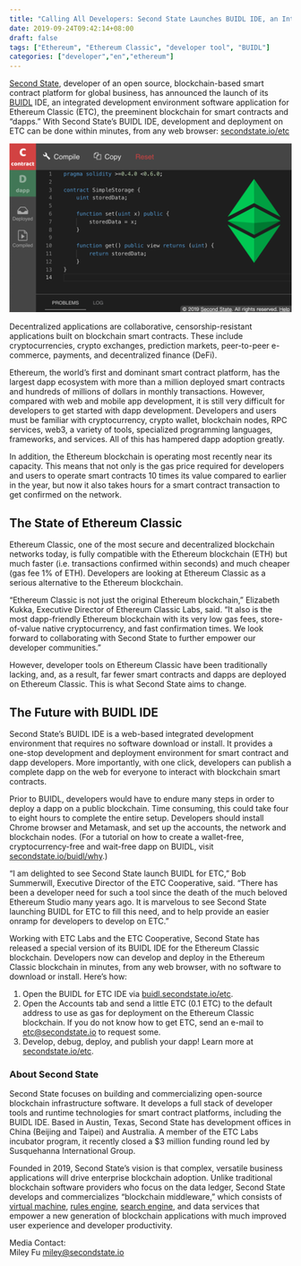 ```yaml
---
title: "Calling All Developers: Second State Launches BUIDL IDE, an Integrated Development Environment Software Application, for Ethereum Classic Blockchain"
date: 2019-09-24T09:42:14+08:00
draft: false
tags: ["Ethereum", "Ethereum Classic", "developer tool", "BUIDL"]
categories: ["developer","en","ethereum"]
---
```


[Second State](https://www.secondstate.io/), developer of an open source, blockchain-based smart contract platform for global business, has announced the launch of its [BUIDL](https://buidl.secondstate.io/) IDE, an integrated development environment software application for Ethereum Classic (ETC), the preeminent blockchain for smart contracts and “dapps.” With Second State’s BUIDL IDE, development and deployment on ETC can be done within minutes, from any web browser: [secondstate.io/etc](https://www.secondstate.io/etc)  

![BUIDL for ETC](/images/20190925-BUIDL-for-ETC-01.png)
 
Decentralized applications are collaborative, censorship-resistant applications built on blockchain smart contracts. These include cryptocurrencies, crypto exchanges, prediction markets, peer-to-peer e-commerce, payments, and decentralized finance (DeFi).
 
Ethereum, the world’s first and dominant smart contract platform, has the largest dapp ecosystem with more than a million deployed smart contracts and hundreds of millions of dollars in monthly transactions. However, compared with web and mobile app development, it is still very difficult for developers to get started with dapp development. Developers and users must be familiar with cryptocurrency, crypto wallet, blockchain nodes, RPC services, web3, a variety of tools, specialized programming languages, frameworks, and services. All of this has hampered dapp adoption greatly.
 
In addition, the Ethereum blockchain is operating most recently near its capacity. This means that not only is the gas price required for developers and users to operate smart contracts 10 times its value compared to earlier in the year, but now it also takes hours for a smart contract transaction to get confirmed on the network.
 
## The State of Ethereum Classic
Ethereum Classic, one of the most secure and decentralized blockchain networks today, is fully compatible with the Ethereum blockchain (ETH) but much faster (i.e. transactions confirmed within seconds) and much cheaper (gas fee 1% of ETH). Developers are looking at Ethereum Classic as a serious alternative to the Ethereum blockchain.
 
“Ethereum Classic is not just the original Ethereum blockchain,” Elizabeth Kukka, Executive Director of Ethereum Classic Labs, said. “It also is the most dapp-friendly Ethereum blockchain with its very low gas fees, store-of-value native cryptocurrency, and fast confirmation times. We look forward to collaborating with Second State to further empower our developer communities.”
 
However, developer tools on Ethereum Classic have been traditionally lacking, and, as a result, far fewer smart contracts and dapps are deployed on Ethereum Classic. This is what Second State aims to change.
 
## The Future with BUIDL IDE
Second State’s BUIDL IDE is a web-based integrated development environment that requires no software download or install. It provides a one-stop development and deployment environment for smart contract and dapp developers. More importantly, with one click, developers can publish a complete dapp on the web for everyone to interact with blockchain smart contracts.
 
Prior to BUIDL, developers would have to endure many steps in order to deploy a dapp on a public blockchain. Time consuming, this could take four to eight hours to complete the entire setup. Developers should install Chrome browser and Metamask, and set up the accounts, the network and blockchain nodes. (For a tutorial on how to create a wallet-free, cryptocurrency-free and wait-free dapp on BUIDL, visit [secondstate.io/buidl/why](https://www.secondstate.io/buidl/why).)
 
“I am delighted to see Second State launch BUIDL for ETC,” Bob Summerwill, Executive Director of the ETC Cooperative, said. “There has been a developer need for such a tool since the death of the much beloved Ethereum Studio many years ago. It is marvelous to see Second State launching BUIDL for ETC to fill this need, and to help provide an easier onramp for developers to develop on ETC.”
 
Working with ETC Labs and the ETC Cooperative, Second State has released a special version of its BUIDL IDE for the Ethereum Classic blockchain. Developers now can develop and deploy in the Ethereum Classic blockchain in minutes, from any web browser, with no software to download or install. Here’s how:
 
1. Open the BUIDL for ETC IDE via [buidl.secondstate.io/etc](https://buidl.secondstate.io/etc).
2. Open the Accounts tab and send a little ETC (0.1 ETC) to the default address to use as gas for deployment on the Ethereum Classic blockchain. If you do not know how to get ETC, send an e-mail to etc@secondstate.io to request some.
3. Develop, debug, deploy, and publish your dapp! Learn more at [secondstate.io/etc](https://www.secondstate.io/etc).  
 
### About Second State
Second State focuses on building and commercializing open-source blockchain infrastructure software. It develops a full stack of developer tools and runtime technologies for smart contract platforms, including the BUIDL IDE. Based in Austin, Texas, Second State has development offices in China (Beijing and Taipei) and Australia. A member of the ETC Labs incubator program, it recently closed a $3 million funding round led by Susquehanna International Group.
 
Founded in 2019, Second State’s vision is that complex, versatile business applications will drive enterprise blockchain adoption. Unlike traditional blockchain software providers who focus on the data ledger, Second State develops and commercializes “blockchain middleware,” which consists of [virtual machine](https://github.com/second-state/lityvm), [rules engine](https://www.litylang.org/business_rules/), [search engine](https://github.com/second-state/smart-contract-search-engine), and data services that empower a new generation of blockchain applications with much improved user experience and developer productivity. 
 
Media Contact:  	
Miley Fu
miley@secondstate.io
